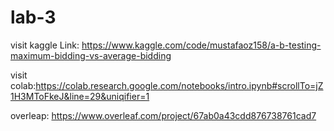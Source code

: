 # lab-3
visit kaggle
Link: https://www.kaggle.com/code/mustafaoz158/a-b-testing-maximum-bidding-vs-average-bidding

visit colab:https://colab.research.google.com/notebooks/intro.ipynb#scrollTo=jZ1H3MToFkeJ&line=29&uniqifier=1

overleap: https://www.overleaf.com/project/67ab0a43cdd876738761cad7
